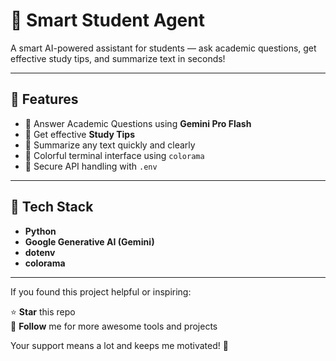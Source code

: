# 🧠 Smart Student Agent

A smart AI-powered assistant for students — ask academic questions, get effective study tips, and summarize text in seconds!

---

## 🚀 Features

- 📖 Answer Academic Questions using **Gemini Pro Flash**
- 🧪 Get effective **Study Tips**
- 📝 Summarize any text quickly and clearly
- 🎨 Colorful terminal interface using `colorama`
- 🔐 Secure API handling with `.env`

---

## 📂 Tech Stack

- **Python**
- **Google Generative AI (Gemini)**
- **dotenv**
- **colorama**

---

If you found this project helpful or inspiring:

⭐ **Star** this repo  
👣 **Follow** me for more awesome tools and projects

Your support means a lot and keeps me motivated! 💖
